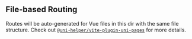 ## File-based Routing

Routes will be auto-generated for Vue files in this dir with the same file structure.
Check out [`@uni-helper/vite-plugin-uni-pages`](https://github.com/uni-helper/vite-plugin-uni-pages) for more details.
